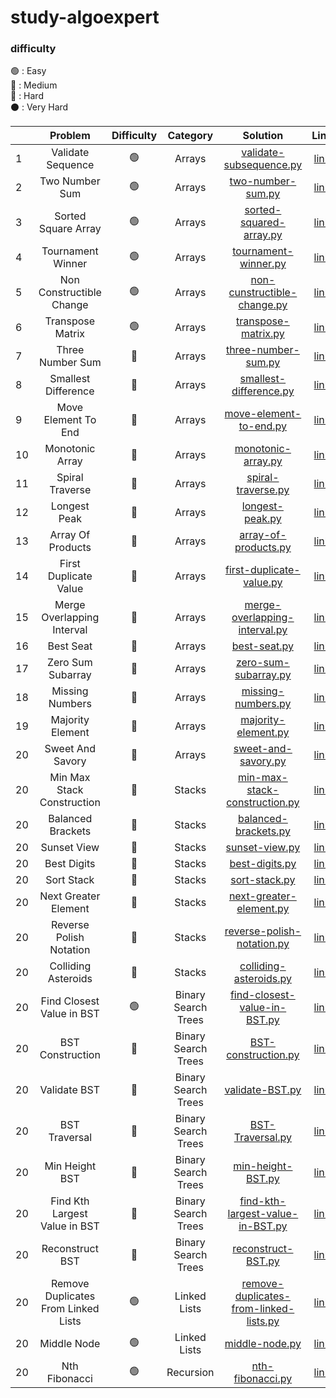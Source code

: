 # study-algoexpert

### difficulty
🟢 : Easy
<br/>
🔵 : Medium
<br/>
🔴 : Hard
<br/>
⚫️ : Very Hard
<br/>


|    |               Problem               | Difficulty |      Category       |                                                           Solution                                                            |                                                                                Link                                                                                 | 
|----|:-----------------------------------:|:----------:|:-------------------:|:-----------------------------------------------------------------------------------------------------------------------------:|:-------------------------------------------------------------------------------------------------------------------------------------------------------------------:| 
| 1  |          Validate Sequence          |     🟢     |       Arrays        |        [validate-subsequence.py](https://github.com/cherry-ni/study-algoexpert/blob/main/Easy/validate-subsequence.py)        |                                                  [link](https://www.algoexpert.io/questions/validate-subsequence)                                                   |
| 2  |           Two Number Sum            |     🟢     |       Arrays        |           [two-number-sum.py](https://github.com/cherry-ni/study-algoexpert/blob/main/Easy/validate-subsequence.py)           |                                                     [link](https://www.algoexpert.io/questions/two-number-sum)                                                      |
| 3  |         Sorted Square Array         |     🟢     |       Arrays        |        [sorted-squared-array.py](https://github.com/cherry-ni/study-algoexpert/blob/main/Easy/validate-subsequence.py)        |                                                  [link](https://www.algoexpert.io/questions/sorted-squared-array)                                                   |
| 4  |          Tournament Winner          |     🟢     |       Arrays        |           [tournament-winner.py](https://github.com/cherry-ni/study-algoexpert/blob/main/Easy/tournament-winner.py)           |                                                    [link](https://www.algoexpert.io/questions/tournament-winner)                                                    |
| 5  |      Non Constructible Change       |     🟢     |       Arrays        |    [non-cunstructible-change.py](https://github.com/cherry-ni/study-algoexpert/blob/main/Easy/non-constructible-change.py)    |                                                [link](https://www.algoexpert.io/questions/non-constructible-change)                                                 |
| 6  |          Transpose Matrix           |     🟢     |       Arrays        |            [transpose-matrix.py](https://github.com/cherry-ni/study-algoexpert/blob/main/Easy/transpose-matrix.py)            |                                                    [link](https://www.algoexpert.io/questions/transpose-matrix)                                                     |
| 7  |          Three Number Sum           |     🔵     |       Arrays        |           [three-number-sum.py](https://github.com/cherry-ni/study-algoexpert/blob/main/Medium/three-number-sum.py)           |                                                    [link](https://www.algoexpert.io/questions/three-number-sum)                                                     |
| 8  |         Smallest Difference         |     🔵     |       Arrays        |        [smallest-difference.py](https://github.com/cherry-ni/study-algoexpert/blob/main/Medium/smallest-difference.py)        |                                                   [link](https://www.algoexpert.io/questions/smallest-difference)                                                   |
| 9  |         Move Element To End         |     🔵     |       Arrays        |        [move-element-to-end.py](https://github.com/cherry-ni/study-algoexpert/blob/main/Medium/move-element-to-end.py)        |                                                   [link](https://www.algoexpert.io/questions/move-element-to-end)                                                   |
| 10 |           Monotonic Array           |     🔵     |       Arrays        |            [monotonic-array.py](https://github.com/cherry-ni/study-algoexpert/blob/main/Medium/monotonic-array.py)            |                                                     [link](https://www.algoexpert.io/questions/monotonic-array)                                                     |
| 11 |           Spiral Traverse           |     🔵     |       Arrays        |            [spiral-traverse.py](https://github.com/cherry-ni/study-algoexpert/blob/main/Medium/spiral-traverse.py)            |                                                     [link](https://www.algoexpert.io/questions/spiral-traverse)                                                     |
| 12 |            Longest Peak             |     🔵     |       Arrays        |               [longest-peak.py](https://github.com/cherry-ni/study-algoexpert/blob/main/Medium/longest-peak.py)               |                                                      [link](https://www.algoexpert.io/questions/longest-peak)                                                       |
| 13 |          Array Of Products          |     🔵     |       Arrays        |          [array-of-products.py](https://github.com/cherry-ni/study-algoexpert/blob/main/Medium/array-of-products.py)          |                                                    [link](https://www.algoexpert.io/questions/array-of-products)                                                    |
| 14 |        First Duplicate Value        |     🔵     |       Arrays        |      [first-duplicate-value.py](https://github.com/cherry-ni/study-algoexpert/blob/main/Medium/first-duplicate-value.py)      |                                                  [link](https://www.algoexpert.io/questions/first-duplicate-value)                                                  |
| 15 |     Merge Overlapping Interval      |     🔵     |       Arrays        | [merge-overlapping-interval.py](https://github.com/cherry-ni/study-algoexpert/blob/main/Medium/merge-overlapping-interval.py) |                                               [link](https://www.algoexpert.io/questions/merge-overlapping-intervals)                                               |
| 16 |              Best Seat              |     🔵     |       Arrays        |                  [best-seat.py](https://github.com/cherry-ni/study-algoexpert/blob/main/Medium/best-seat.py)                  |                                                        [link](https://www.algoexpert.io/questions/best-seat)                                                        |
| 17 |          Zero Sum Subarray          |     🔵     |       Arrays        |          [zero-sum-subarray.py](https://github.com/cherry-ni/study-algoexpert/blob/main/Medium/zero-sum-subarray.py)          |                                                    [link](https://www.algoexpert.io/questions/zero-sum-subarray)                                                    |
| 18 |           Missing Numbers           |     🔵     |       Arrays        |            [missing-numbers.py](https://github.com/cherry-ni/study-algoexpert/blob/main/Medium/missing-numbers.py)            |                                                     [link](https://www.algoexpert.io/questions/missingNumbers)                                                      |
| 19 |          Majority Element           |     🔵     |       Arrays        |           [majority-element.py](https://github.com/cherry-ni/study-algoexpert/blob/main/Medium/majority-element.py)           |                                                    [link](https://www.algoexpert.io/questions/majority-element)                                                     |
| 20 |          Sweet And Savory           |     🔵     |       Arrays        |           [sweet-and-savory.py](https://github.com/cherry-ni/study-algoexpert/blob/main/Medium/sweet-and-savory.py)           |                                                    [link](https://www.algoexpert.io/questions/sweet-and-savory)                                                     |
| 20 |     Min Max Stack Construction      |     🔵     |       Stacks        | [min-max-stack-construction.py](https://github.com/cherry-ni/study-algoexpert/blob/main/Medium/min-max-stack-construction.py) |                                               [link](https://www.algoexpert.io/questions/min-max-stack-construction)                                                |
| 20 |          Balanced Brackets          |     🔵     |       Stacks        |          [balanced-brackets.py](https://github.com/cherry-ni/study-algoexpert/blob/main/Medium/balanced-brackets.py)          |                                                    [link](https://www.algoexpert.io/questions/balanced-brackets)                                                    |
| 20 |             Sunset View             |     🔵     |       Stacks        |                [sunset-view.py](https://github.com/cherry-ni/study-algoexpert/blob/main/Medium/sunset-view.py)                |                                                      [link](https://www.algoexpert.io/questions/sunset-views)                                                       |
| 20 |             Best Digits             |     🔵     |       Stacks        |                [best-digits.py](https://github.com/cherry-ni/study-algoexpert/blob/main/Medium/best-digits.py)                |                                                       [link](https://www.algoexpert.io/questions/best-digits)                                                       |
| 20 |             Sort Stack              |     🔵     |       Stacks        |                 [sort-stack.py](https://github.com/cherry-ni/study-algoexpert/blob/main/Medium/sort-stack.py)                 |                                                       [link](https://www.algoexpert.io/questions/sort-stack)                                                        |
| 20 |        Next Greater Element         |     🔵     |       Stacks        |                                                  [next-greater-element.py]()                                                  |                                                  [link](https://www.algoexpert.io/questions/next-greater-element)                                                   |
| 20 |       Reverse Polish Notation       |     🔵     |       Stacks        |                                                [reverse-polish-notation.py]()                                                 |                                                  [link](https://www.algoexpert.io/questions/reversePolishNotation)                                                  |
| 20 |         Colliding Asteroids         |     🔵     |       Stacks        |                                                  [colliding-asteroids.py]()                                                   |                                                   [link](https://www.algoexpert.io/questions/colliding-asteroids)                                                   |
| 20 |      Find Closest Value in BST      |     🟢     | Binary Search Trees |   [find-closest-value-in-BST.py](https://github.com/cherry-ni/study-algoexpert/blob/main/Easy/find-closest-value-in-BST.py)   |                                                [link](https://www.algoexpert.io/questions/find-closest-value-in-bst)                                                |
| 20 |          BST Construction           |     🔵     | Binary Search Trees |                                                    [BST-construction.py]()                                                    |                                                    [link](https://www.algoexpert.io/questions/bst-construction)                                                     |
| 20 |            Validate BST             |     🔵     | Binary Search Trees |                                                      [validate-BST.py]()                                                      |                                                      [link](https://www.algoexpert.io/questions/validate-bst)                                                       |
| 20 |            BST Traversal            |     🔵     | Binary Search Trees |                                                     [BST-Traversal.py]()                                                      |                                                      [link](https://www.algoexpert.io/questions/bst-traversal)                                                      |
| 20 |           Min Height BST            |     🔵     | Binary Search Trees |                                                     [min-height-BST.py]()                                                     |                                                     [link](https://www.algoexpert.io/questions/min-height-bst)                                                      |
| 20 |    Find Kth Largest Value in BST    |     🔵     | Binary Search Trees |                                             [find-kth-largest-value-in-BST.py]()                                              |                                             [link](hhttps://www.algoexpert.io/questions/find-kth-largest-value-in-bst)                                              |
| 20 |           Reconstruct BST           |     🔵     | Binary Search Trees |                                                    [reconstruct-BST.py]()                                                     |                                                     [link](https://www.algoexpert.io/questions/reconstruct-bst)                                                     |
| 20 | Remove Duplicates From Linked Lists |     🟢     |    Linked Lists     |                                          [remove-duplicates-from-linked-lists.py]()                                           |                                             [link](https://www.algoexpert.io/questions/remove-duplicates-from-linked-list)                                          |
| 20 |             Middle Node             |     🟢     |    Linked Lists     |                                                      [middle-node.py]()                                                       |                                             [link](https://www.algoexpert.io/questions/middle-node)                                          |
| 20 |            Nth Fibonacci            |     🟢     |      Recursion      |               [nth-fibonacci.py](https://github.com/cherry-ni/study-algoexpert/blob/main/Easy/nth-fibonacci.py)               |                                                      [link](https://www.algoexpert.io/questions/nth-fibonacci)                                                      |

